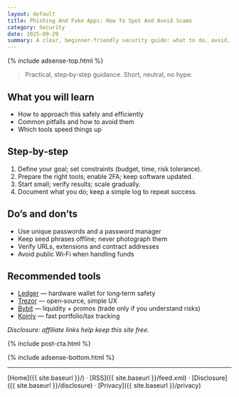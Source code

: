 ```yaml
---
layout: default
title: Phishing And Fake Apps: How To Spot And Avoid Scams
category: Security
date: 2025-09-29
summary: A clear, beginner‑friendly security guide: what to do, avoid, and which tools to use.
---
```


{% include adsense-top.html %}

> Practical, step‑by‑step guidance. Short, neutral, no hype.

## What you will learn
- How to approach this safely and efficiently
- Common pitfalls and how to avoid them
- Which tools speed things up

## Step‑by‑step
1. Define your goal; set constraints (budget, time, risk tolerance).
2. Prepare the right tools; enable 2FA; keep software updated.
3. Start small; verify results; scale gradually.
4. Document what you do; keep a simple log to repeat success.

## Do’s and don’ts
- Use unique passwords and a password manager
- Keep seed phrases offline; never photograph them
- Verify URLs, extensions and contract addresses
- Avoid public Wi‑Fi when handling funds

## Recommended tools
- <a data-aff="ledger" href="https://shop.ledger.com/?r=4143e5e3f7ea&utm_source=ctg&utm_medium=site&utm_campaign=aff">Ledger</a> — hardware wallet for long‑term safety
- <a data-aff="trezor" href="https://affil.trezor.io/aff_c?offer_id=235&aff_id=36471&source=ctg">Trezor</a> — open‑source, simple UX
- <a data-aff="bybit" href="https://www.bybit.com/">Bybit</a> — liquidity + promos (trade only if you understand risks)
- <a data-aff="koinly" href="https://koinly.io/?via=DA97E0B1&utm_source=affiliate">Koinly</a> — fast portfolio/tax tracking

*Disclosure: affiliate links help keep this site free.*

{% include post-cta.html %}

{% include adsense-bottom.html %}

---

[Home]({{ site.baseurl }}/) · [RSS]({{ site.baseurl }}/feed.xml) · [Disclosure]({{ site.baseurl }}/disclosure) · [Privacy]({{ site.baseurl }}/privacy)
